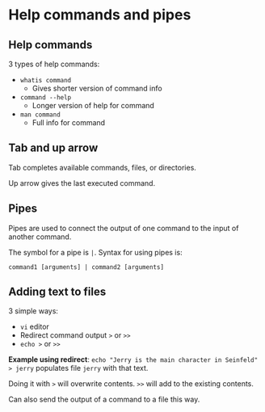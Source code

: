 # Help commands and pipes

## Help commands

3 types of help commands:

* `whatis command`
  * Gives shorter version of command info
* `command --help`
  * Longer version of help for command
* `man command`
  * Full info for command

## Tab and up arrow

Tab completes available commands, files, or directories.

Up arrow gives the last executed command.

## Pipes

Pipes are used to connect the output of one command to the input of another command.

The symbol for a pipe is `|`. Syntax for using pipes is:

```
command1 [arguments] | command2 [arguments]
```

## Adding text to files

3 simple ways:

* `vi` editor
* Redirect command output `>` or `>>`
* `echo >` or `>>`

**Example using redirect**: `echo "Jerry is the main character in Seinfeld" > jerry` populates file `jerry` with that text.

Doing it with `>` will overwrite contents. `>>` will add to the existing contents.

Can also send the output of a command to a file this way.
